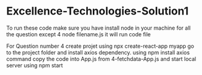 # Excellence-Technologies-Solution1

To run these code make sure you have install node in your machine
for all the question except 4
node filename.js it will run code file

For Question number 4
create projet using npx create-react-app myapp
go to the project folder and install axios dependency.
using npm install axios command
copy the code into App.js from 4-fetchdata-App.js
and start local server using npm start
